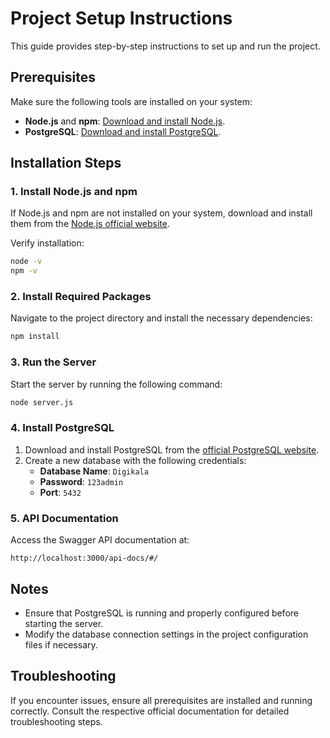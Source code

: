 # Project Setup Instructions

This guide provides step-by-step instructions to set up and run the project.

## Prerequisites

Make sure the following tools are installed on your system:

- **Node.js** and **npm**: [Download and install Node.js](https://nodejs.org/).
- **PostgreSQL**: [Download and install PostgreSQL](https://www.postgresql.org/download/).

## Installation Steps

### 1. Install Node.js and npm

If Node.js and npm are not installed on your system, download and install them from the [Node.js official website](https://nodejs.org/).

Verify installation:
```bash
node -v
npm -v
```

### 2. Install Required Packages

Navigate to the project directory and install the necessary dependencies:
```bash
npm install
```

### 3. Run the Server

Start the server by running the following command:
```bash
node server.js
```

### 4. Install PostgreSQL

1. Download and install PostgreSQL from the [official PostgreSQL website](https://www.postgresql.org/download/).
2. Create a new database with the following credentials:
   - **Database Name**: `Digikala`
   - **Password**: `123admin`
   - **Port**: `5432`

### 5. API Documentation

Access the Swagger API documentation at:
```
http://localhost:3000/api-docs/#/
```

## Notes

- Ensure that PostgreSQL is running and properly configured before starting the server.
- Modify the database connection settings in the project configuration files if necessary.

## Troubleshooting

If you encounter issues, ensure all prerequisites are installed and running correctly. Consult the respective official documentation for detailed troubleshooting steps.
